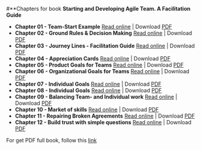 #**Chapters for book **Starting and Developing Agile Team. A Facilitation Guide**

* **Chapter 01 - Team-Start Example** [Read online](chapter_file/chapter1.md) | Download [PDF](chapter_file/chapter1.pdf)
* **Chapter 02 - Ground Rules & Decision Making** [Read online](chapter_file/chapter2.md) | Download [PDF](chapter_file/chapter2.pdf)
* **Chapter 03 - Journey Lines - Facilitation Guide** [Read online](chapter_file/chapter3.md) | Download [PDF](chapter_file/chapter3.pdf)
* **Chapter 04 - Appreciation Cards** [Read online](chapter_file/chapter4.md) | Download [PDF](chapter_file/chapter4.pdf)
* **Chapter 05 - Product Goals for Teams** [Read online](chapter_file/chapter5.md) | Download [PDF](chapter_file/chapter5.pdf)
* **Chapter 06 - Organizational Goals for Teams** [Read online](chapter_file/chapter6.md) | Download [PDF](chapter_file/chapter6.pdf)
* **Chapter 07 - Individual Goals** [Read online](chapter_file/chapter7.md) | Download [PDF](chapter_file/chapter7.pdf)
* **Chapter 08 - Individual Goals** [Read online](chapter_file/chapter8.md) | Download [PDF](chapter_file/chapter8.pdf)
* **Chapter 09 - Balancing Team- and Individual work** [Read online](chapter_file/chapter9.md) | Download [PDF](chapter_file/chapter9.pdf)
* **Chapter 10 - Market of skills** [Read online](chapter_file/chapter10.md) | Download [PDF](chapter_file/chapter10.pdf)
* **Chapter 11 - Repairing Broken Agreements** [Read online](chapter_file/chapter11.md) | Download [PDF](chapter_file/chapter10.pdf)
* **Chapter 12 - Build trust with simple questions** [Read online](chapter_file/chapter12.md) | Download [PDF](chapter_file/chapter12.pdf)

For get PDF full book, follow this [link](single_file/agile_full.pdf)
